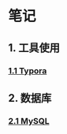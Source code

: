# 笔记

## 1. 工具使用

### [1.1 Typora](Tools/Typora/00-index.md)

## 2. 数据库

### [2.1 MySQL](Databases/MySQL/00-index.md)

